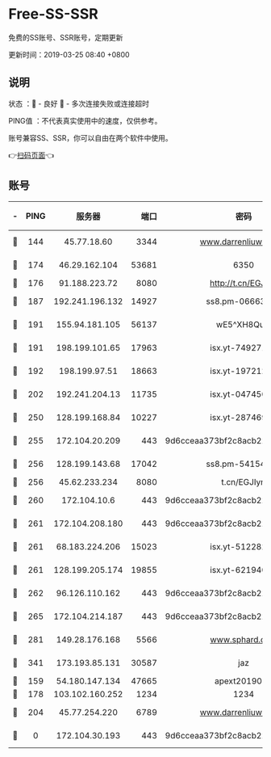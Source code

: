 # Free-SS-SSR

免费的SS账号、SSR账号，定期更新

更新时间：2019-03-25 08:40 +0800

## 说明

状态     ：🙂 - 良好 🙁 - 多次连接失败或连接超时

PING值   ：不代表真实使用中的速度，仅供参考。

账号兼容SS、SSR，你可以自由在两个软件中使用。

👉[扫码页面](https://liesauer.github.io/Free-SS-SSR/)👈

## 账号

|-|PING|服务器|端口|密码|加密方式|区域|
|:----:|:----:|:-----:|-----:|:----:|:----:|:----:|
|🙂|144|45.77.18.60|3344|www.darrenliuwei.com|aes-256-cfb|JP|
|🙂|174|46.29.162.104|53681|6350|aes-128-ctr|RU|
|🙂|176|91.188.223.72|8080|http://t.cn/EGJIyrl|rc4-md5|RU|
|🙂|187|192.241.196.132|14927|ss8.pm-06663681|aes-256-cfb|US|
|🙂|191|155.94.181.105|56137|wE5^XH8Quw|aes-256-cfb|US|
|🙂|191|198.199.101.65|17963|isx.yt-74927147|aes-256-cfb|US|
|🙂|192|198.199.97.51|18663|isx.yt-19721289|aes-256-cfb|US|
|🙂|202|192.241.204.13|11735|isx.yt-04745009|aes-256-cfb|US|
|🙂|250|128.199.168.84|10227|isx.yt-28746915|aes-256-cfb|SG|
|🙂|255|172.104.20.209|443|9d6cceaa373bf2c8acb22e60b6a58be6|aes-256-cfb|US|
|🙂|256|128.199.143.68|17042|ss8.pm-54154512|aes-256-cfb|SG|
|🙂|256|45.62.233.234|8080|t.cn/EGJIyrl|rc4-md5|CA|
|🙂|260|172.104.10.6|443|9d6cceaa373bf2c8acb22e60b6a58be6|aes-256-cfb|US|
|🙂|261|172.104.208.180|443|9d6cceaa373bf2c8acb22e60b6a58be6|aes-256-cfb|US|
|🙂|261|68.183.224.206|15023|isx.yt-51228211|aes-256-cfb|SG|
|🙂|261|128.199.205.174|19855|isx.yt-62194015|aes-256-cfb|SG|
|🙂|262|96.126.110.162|443|9d6cceaa373bf2c8acb22e60b6a58be6|aes-256-cfb|US|
|🙂|265|172.104.214.187|443|9d6cceaa373bf2c8acb22e60b6a58be6|aes-256-cfb|US|
|🙂|281|149.28.176.168|5566|www.sphard.com|aes-256-cfb|AU|
|🙂|341|173.193.85.131|30587|jaz|aes-256-cfb|US|
|🙂|159|54.180.147.134|47665|apext2019001|chacha20|KR|
|🙂|178|103.102.160.252|1234|1234|rc4-md5|JP|
|🙂|204|45.77.254.220|6789|www.darrenliuwei.com|aes-256-cfb|SG|
|🙁|0|172.104.30.193|443|9d6cceaa373bf2c8acb22e60b6a58be6|aes-256-cfb|US|
